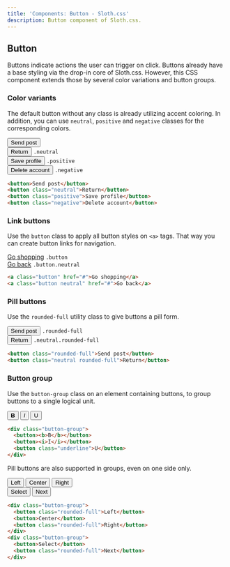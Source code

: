 ```yaml
---
title: 'Components: Button - Sloth.css'
description: Button component of Sloth.css.
---
```


## Button

Buttons indicate actions the user can trigger on click. Buttons already have a base styling via the drop-in core of Sloth.css. However, this CSS component extends those by several color variations and button groups.

### Color variants

The default button without any class is already utilizing accent coloring. In addition, you can use `neutral`, `positive` and `negative` classes for the corresponding colors.

<div class="demo flex flex-wrap gap-4">
  <div>
    <button>Send post</button>
  </div>
  <div class="flex-col gap-2 items-center">
    <button class="neutral">Return</button>
    <code>.neutral</code>
  </div>
  <div class="flex-col gap-2 items-center">
    <button class="positive">Save profile</button>
    <code>.positive</code>
  </div>
  <div class="flex-col gap-2 items-center">
    <button class="negative">Delete account</button>
    <code>.negative</code>
  </div>
</div>

```html
<button>Send post</button>
<button class="neutral">Return</button>
<button class="positive">Save profile</button>
<button class="negative">Delete account</button>
```

### Link buttons

Use the `button` class to apply all button styles on `<a>` tags. That way you can create button links for navigation.

<div class="demo flex flex-wrap gap-4">
  <div class="flex-col gap-2 items-center">
    <a class="button" href="#">Go shopping</a>
    <code>.button</code>
  </div>
  <div class="flex-col gap-2 items-center">
    <a class="button neutral" href="#">Go back</a>
    <code>.button.neutral</code>
  </div>
</div>

```html
<a class="button" href="#">Go shopping</a>
<a class="button neutral" href="#">Go back</a>
```

### Pill buttons

Use the `rounded-full` utility class to give buttons a pill form.

<div class="demo flex flex-wrap gap-4">
  <div class="flex-col gap-2 items-center">
    <button class="rounded-full">Send post</button>
    <code>.rounded-full</code>
  </div>
  <div class="flex-col gap-2 items-center">
    <button class="neutral rounded-full">Return</button>
    <code>.neutral.rounded-full</code>
  </div>
</div>

```html
<button class="rounded-full">Send post</button>
<button class="neutral rounded-full">Return</button>
```

### Button group

Use the `button-group` class on an element containing buttons, to group buttons to a single logical unit.

<div class="demo flex flex-wrap gap-4">
  <div class="button-group font-mono">
    <button><b>B</b></button>
    <button><i>I</i></button>
    <button class="underline">U</button>
  </div>
</div>

```html
<div class="button-group">
  <button><b>B</b></button>
  <button><i>I</i></button>
  <button class="underline">U</button>
</div>
```

Pill buttons are also supported in groups, even on one side only.

<div class="demo flex flex-wrap gap-8">
  <div class="button-group">
    <button class="rounded-full">Left</button>
    <button>Center</button>
    <button class="rounded-full">Right</button>
  </div>
  <div class="button-group">
    <button>Select</button>
    <button class="rounded-full">Next</button>
  </div>
</div>

```html
<div class="button-group">
  <button class="rounded-full">Left</button>
  <button>Center</button>
  <button class="rounded-full">Right</button>
</div>
<div class="button-group">
  <button>Select</button>
  <button class="rounded-full">Next</button>
</div>
```
